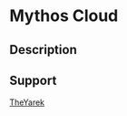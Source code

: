 Mythos Cloud
============

Description
-----------

Support
-------

[TheYarek](mailto:jwojtas@yarek.io)
